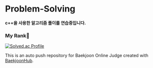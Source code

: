 # Problem-Solving

<b> c++을 사용한 알고리즘 풀이를 연습중입니다.</b>
### My Rank💍
[![Solved.ac Profile](http://mazassumnida.wtf/api/v2/generate_badge?boj=diego123)](https://solved.ac/diego123/)


This is an auto push repository for Baekjoon Online Judge created with [BaekjoonHub](https://github.com/BaekjoonHub/BaekjoonHub).
